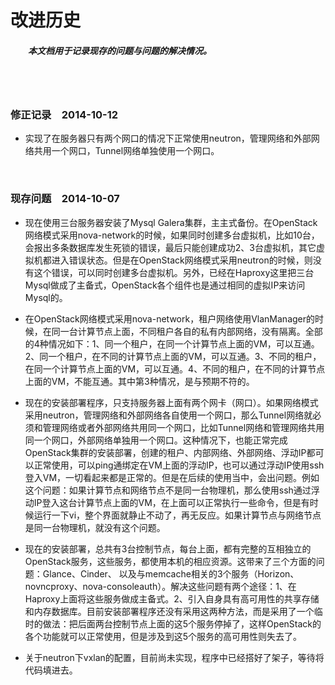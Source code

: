 # 改进历史 #

##### 　　本文档用于记录现存的问题与问题的解决情况。 #####

<br><br>

### 修正记录　2014-10-12 ###

- 实现了在服务器只有两个网口的情况下正常使用neutron，管理网络和外部网络共用一个网口，Tunnel网络单独使用一个网口。

<br>

### 现存问题　2014-10-07 ###

- 现在使用三台服务器安装了Mysql Galera集群，主主式备份。在OpenStack网络模式采用nova-network的时候，如果同时创建多台虚拟机，比如10台，会报出多条数据库发生死锁的错误，最后只能创建成功2、3台虚拟机，其它虚拟机都进入错误状态。但是在OpenStack网络模式采用neutron的时候，则没有这个错误，可以同时创建多台虚拟机。另外，已经在Haproxy这里把三台Mysql做成了主备式，OpenStack各个组件也是通过相同的虚拟IP来访问Mysql的。

- 在OpenStack网络模式采用nova-network，租户网络使用VlanManager的时候，在同一台计算节点上面，不同租户各自的私有内部网络，没有隔离。全部的4种情况如下：1、同一个租户，在同一个计算节点上面的VM，可以互通。2、同一个租户，在不同的计算节点上面的VM，可以互通。3、不同的租户，在同一个计算节点上面的VM，可以互通。4、不同的租户，在不同的计算节点上面的VM，不能互通。其中第3种情况，是与预期不符的。

- 现在的安装部署程序，只支持服务器上面有两个网卡（网口）。如果网络模式采用neutron，管理网络和外部网络各自使用一个网口，那么Tunnel网络就必须和管理网络或者外部网络共用同一个网口，比如Tunnel网络和管理网络共用同一个网口，外部网络单独用一个网口。这种情况下，也能正常完成OpenStack集群的安装部署，创建的租户、内部网络、外部网络、浮动IP都可以正常使用，可以ping通绑定在VM上面的浮动IP，也可以通过浮动IP使用ssh登入VM，一切看起来都是正常的。但是在后续的使用当中，会出问题。例如这个问题：如果计算节点和网络节点不是同一台物理机，那么使用ssh通过浮动IP登入这台计算节点上面的VM，在上面可以正常执行一些命令，但是有时候运行一下vi，整个界面就静止不动了，再无反应。如果计算节点与网络节点是同一台物理机，就没有这个问题。

- 现在的安装部署，总共有3台控制节点，每台上面，都有完整的互相独立的OpenStack服务，这些服务，都使用本机的相应资源。这带来了三个方面的问题：Glance、Cinder、 以及与memcache相关的3个服务（Horizon、novncproxy、nova-consoleauth）。解决这些问题有两个途径：1、在Haproxy上面将这些服务做成主备式。2、引入自身具有高可用性的共享存储和内存数据库。目前安装部署程序还没有采用这两种方法，而是采用了一个临时的做法：把后面两台控制节点上面的这5个服务停掉了，这样OpenStack的各个功能就可以正常使用，但是涉及到这5个服务的高可用性则失去了。

- 关于neutron下vxlan的配置，目前尚未实现，程序中已经搭好了架子，等待将代码填进去。

<br><br><br>